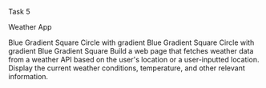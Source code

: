 Task 5

Weather App


Blue Gradient Square Circle with gradient Blue Gradient Square Circle with gradient Blue Gradient Square
Build a web page that fetches weather data from a weather API based on the user's location or a user-inputted location. Display the current weather conditions, temperature, and other relevant information.
